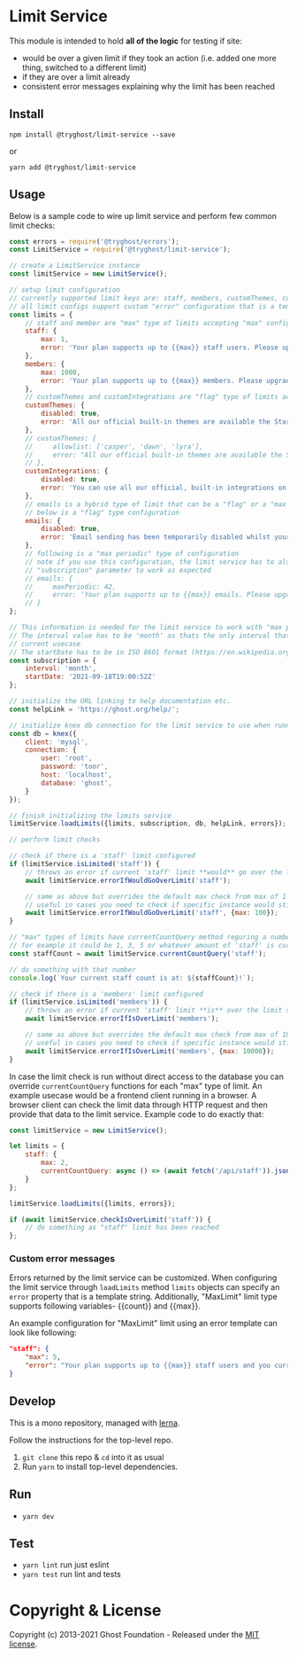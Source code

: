# Limit Service
This module is intended to hold **all of the logic** for testing if site:
- would be over a given limit if they took an action (i.e. added one more thing, switched to a different limit)
- if they are over a limit already
- consistent error messages explaining why the limit has been reached 

## Install

`npm install @tryghost/limit-service --save`

or

`yarn add @tryghost/limit-service`


## Usage
Below is a sample code to wire up limit service and perform few common limit checks:

```js
const errors = require('@tryghost/errors');
const LimitService = require('@tryghost/limit-service');

// create a LimitService instance
const limitService = new LimitService();

// setup limit configuration
// currently supported limit keys are: staff, members, customThemes, customIntegrations
// all limit configs support custom "error" configuration that is a template string
const limits = {
    // staff and member are "max" type of limits accepting "max" configuration
    staff: {
        max: 1,
        error: 'Your plan supports up to {{max}} staff users. Please upgrade to add more.'
    },
    members: {
        max: 1000,
        error: 'Your plan supports up to {{max}} members. Please upgrade to reenable publishing.'
    },
    // customThemes and customIntegrations are "flag" type of limits accepting disabled boolean configuration
    customThemes: {
        disabled: true,
        error: 'All our official built-in themes are available the Starter plan, if you upgrade to one of our higher tiers you will also be able to edit and upload custom themes for your site.'
    },
    // customThemes: {
    //     allowlist: ['casper', 'dawn', 'lyra'],
    //     error: "All our official built-in themes are available the Starter plan, if you upgrade to one of our higher tiers you will also be able to edit and upload custom themes for your site."
    // },
    customIntegrations: {
        disabled: true,
        error: 'You can use all our official, built-in integrations on the Starter plan. If you upgrade to one of our higher tiers, you’ll also be able to create and edit custom integrations and API keys for advanced workflows.'
    },
    // emails is a hybrid type of limit that can be a "flag" or a "max periodic" type
    // below is a "flag" type configuration
    emails: {
        disabled: true,
        error: 'Email sending has been temporarily disabled whilst your account is under review.'
    },
    // following is a "max periodic" type of configuration
    // note if you use this configuration, the limit service has to also get a 
    // "subscription" parameter to work as expected
    // emails: {
    //     maxPeriodic: 42,
    //     error: 'Your plan supports up to {{max}} emails. Please upgrade to reenable sending emails.'
    // }
};

// This information is needed for the limit service to work with "max periodic" limits
// The interval value has to be 'month' as thats the only interval that was needed for
// current usecase
// The startDate has to be in ISO 8601 format (https://en.wikipedia.org/wiki/ISO_8601)
const subscription = {
    interval: 'month',
    startDate: '2021-09-18T19:00:52Z'
};

// initialize the URL linking to help documentation etc.
const helpLink = 'https://ghost.org/help/';

// initialize knex db connection for the limit service to use when running query checks
const db = knex({
    client: 'mysql',
    connection: {
        user: 'root',
        password: 'toor',
        host: 'localhost',
        database: 'ghost',
    }
});

// finish initializing the limits service
limitService.loadLimits({limits, subscription, db, helpLink, errors});

// perform limit checks

// check if there is a 'staff' limit configured
if (limitService.isLimited('staff')) {
    // throws an error if current 'staff' limit **would** go over the limit set up in configuration (max:1)
    await limitService.errorIfWouldGoOverLimit('staff');

    // same as above but overrides the default max check from max of 1 to 100
    // useful in cases you need to check if specific instance would still be over the limit if the limit changed
    await limitService.errorIfWouldGoOverLimit('staff', {max: 100});
}

// "max" types of limits have currentCountQuery method reguring a number that is currently in use for the limit
// for example it could be 1, 3, 5 or whatever amount of 'staff' is currently in the system
const staffCount = await limitService.currentCountQuery('staff');

// do something with that number
console.log(`Your current staff count is at: ${staffCount}!`);

// check if there is a 'members' limit configured
if (limitService.isLimited('members')) {
    // throws an error if current 'staff' limit **is** over the limit set up in configuration (max: 1000)
    await limitService.errorIfIsOverLimit('members');

    // same as above but overrides the default max check from max of 1000 to 10000
    // useful in cases you need to check if specific instance would still be over the limit if the limit changed
    await limitService.errorIfIsOverLimit('members', {max: 10000});
}
```

In case the limit check is run without direct access to the database you can override `currentCountQuery` functions for each "max" type of limit. An example usecase would be a frontend client running in a browser. A browser client can check the limit data through HTTP request and then provide that data to the limit service. Example code to do exactly that:
```js
const limitService = new LimitService();

let limits = {
    staff: {
        max: 2,
        currentCountQuery: async () => (await fetch('/api/staff')).json().length
    }
};

limitService.loadLimits({limits, errors});

if (await limitService.checkIsOverLimit('staff')) {
    // do something as "staff" limit has been reached
};
```

### Custom error messages
Errors returned by the limit service can be customized. When configuring the limit service through `loadLimits` method `limits` objects can specify an `error` property that is a template string. Additionally, "MaxLimit" limit type supports following variables- {{count}} and {{max}}.

An example configuration for "MaxLimit" limit using an error template can look like following:
```json
"staff": {
    "max": 5,
    "error": "Your plan supports up to {{max}} staff users and you currently have {{count}}. Please upgrade to add more."
}
```

## Develop

This is a mono repository, managed with [lerna](https://lernajs.io/).

Follow the instructions for the top-level repo.
1. `git clone` this repo & `cd` into it as usual
2. Run `yarn` to install top-level dependencies.


## Run

- `yarn dev`


## Test

- `yarn lint` run just eslint
- `yarn test` run lint and tests




# Copyright & License 

Copyright (c) 2013-2021 Ghost Foundation - Released under the [MIT license](LICENSE).
